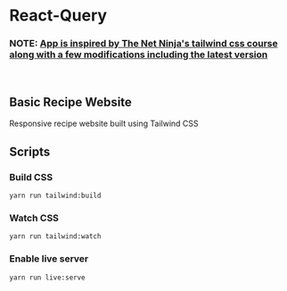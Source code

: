 # React-Query

### NOTE: [App is inspired by The Net Ninja's tailwind css course along with a few modifications including the latest version](https://www.youtube.com/playlist?list=PL4cUxeGkcC9gpXORlEHjc5bgnIi5HEGhw)

<br>

## Basic Recipe Website

<p>Responsive recipe website built using Tailwind CSS</p>

## Scripts

### Build CSS

`yarn run tailwind:build`

### Watch CSS

`yarn run tailwind:watch`

### Enable live server

`yarn run live:serve`
